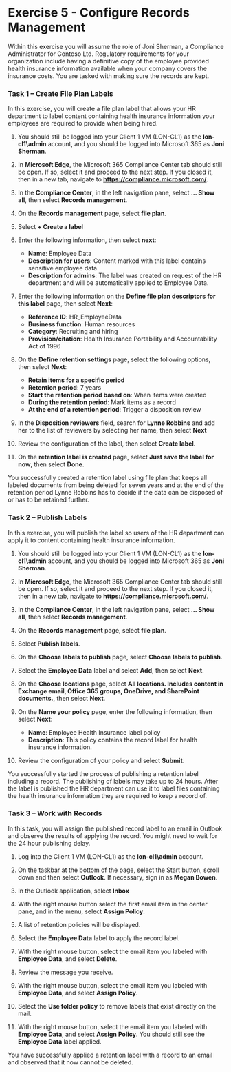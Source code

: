 # Exercise 5 - Configure Records Management

Within this exercise you will assume the role of Joni Sherman, a Compliance Administrator for Contoso Ltd. Regulatory requirements for your organization include having a definitive copy of the employee provided health insurance information available when your company covers the insurance costs. You are tasked with making sure the records are kept.

### Task 1 – Create File Plan Labels

In this exercise, you will create a file plan label that allows your HR department to label content containing health insurance information your employees are required to provide when being hired.

1. You should still be logged into your Client 1 VM (LON-CL1) as the **lon-cl1\admin** account, and you should be logged into Microsoft 365 as **Joni Sherman**. 

2. In **Microsoft Edge**, the Microsoft 365 Compliance Center tab should still be open. If so, select it and proceed to the next step. If you closed it, then in a new tab, navigate to **https://compliance.microsoft.com/**. 

3. In the **Compliance Center**, in the left navigation pane, select **... Show all**, then select **Records management**.

4. On the **Records management** page, select **file plan**.

5. Select **+ Create a label**

6. Enter the following information, then select **next**:
    - **Name**: Employee Data
    - **Description for users**: Content marked with this label contains sensitive employee data.
    - **Description for admins**: The label was created on request of the HR department and will be automatically applied to Employee Data.

7. Enter the following information on the **Define file plan descriptors for this label** page, then select **Next**:

    - **Reference ID**: HR_EmployeeData
    - **Business function**: Human resources
    - **Category**: Recruiting and hiring
    - **Provision/citation**: Health Insurance Portability and Accountability Act of 1996

8. On the **Define retention settings** page, select the following options, then select **Next**:
    - **Retain items for a specific period**
    - **Retention period**: 7 years
    - **Start the retention period based on**: When items were created
    - **During the retention period**: Mark items as a record
    - **At the end of a retention period**: Trigger a disposition review

9. In the **Disposition reviewers** field, search for **Lynne Robbins** and add her to the list of reviewers by selecting her name, then select **Next**

10. Review the configuration of the label, then select **Create label**.

11. On the **retention label is created** page, select **Just save the label for now**, then select **Done**.

You successfully created a retention label using file plan that keeps all labeled documents from being deleted for seven years and at the end of the retention period Lynne Robbins has to decide if the data can be disposed of or has to be retained further.

### Task 2 – Publish Labels

In this exercise, you will publish the label so users of the HR department can apply it to content containing health insurance information.  

1. You should still be logged into your Client 1 VM (LON-CL1) as the **lon-cl1\admin** account, and you should be logged into Microsoft 365 as **Joni Sherman**. 

2. In **Microsoft Edge**, the Microsoft 365 Compliance Center tab should still be open. If so, select it and proceed to the next step. If you closed it, then in a new tab, navigate to **https://compliance.microsoft.com/**. 

3. In the **Compliance Center**, in the left navigation pane, select **... Show all**, then select **Records management**.

4. On the **Records management** page, select **file plan**.

5. Select **Publish labels**.

6. On the **Choose labels to publish** page, select **Choose labels to publish**.

7. Select the **Employee Data** label and select **Add**, then select **Next**.

8. On the **Choose locations** page, select **All locations. Includes content in Exchange email, Office 365 groups, OneDrive, and SharePoint documents.**, then select **Next**.

9. On the **Name your policy** page, enter the following information, then select **Next**:
    - **Name**: Employee Health Insurance label policy
    - **Description**: This policy contains the record label for health insurance information.

10. Review the configuration of your policy and select **Submit**.

You successfully started the process of publishing a retention label including a record. The publishing of labels may take up to 24 hours. After the label is published the HR department can use it to label files containing the health insurance information they are required to keep a record of.

### Task 3 – Work with Records

In this task, you will assign the published record label to an email in Outlook and observe the results of applying the record. You might need to wait for the 24 hour publishing delay.

1. Log into the Client 1 VM (LON-CL1) as the **lon-cl1\admin** account.

2. On the taskbar at the bottom of the page, select the Start button, scroll down and then select **Outlook**. If necessary, sign in as **Megan Bowen**.
 
3. In the Outlook application, select **Inbox**

4. With the right mouse button select the first email item in the center pane, and in the menu, select **Assign Policy**.

5. A list of retention policies will be displayed.

6. Select the **Employee Data** label to apply the record label.

7. With the right mouse button, select the email item you labeled with **Employee Data**, and select **Delete**.

8. Review the message you receive.

9. With the right mouse button, select the email item you labeled with **Employee Data**, and select **Assign Policy**.

10. Select the **Use folder policy** to remove labels that exist directly on the mail.

11. With the right mouse button, select the email item you labeled with **Employee Data**, and select **Assign Policy**. You should still see the **Employee Data** label applied.

You have successfully applied a retention label with a record to an email and observed that it now cannot be deleted. 